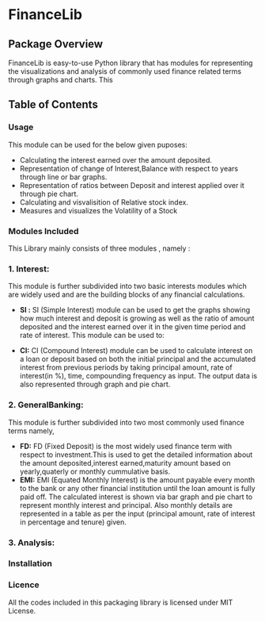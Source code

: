 # FinanceLib

## Package Overview
  FinanceLib is easy-to-use Python library that has modules for representing the visualizations and analysis of commonly used finance related terms through graphs and charts.
  This 
  
## Table of Contents
 ### Usage
 This module can be used for the below given puposes:
 * Calculating the interest earned over the amount deposited.
 * Representation of change of Interest,Balance with respect to years through line or bar graphs.
 * Representation of ratios between Deposit and interest applied over it through pie chart.
 * Calculating and visvalisition of Relative stock index.
 * Measures and visualizes the Volatility of a Stock 
 ### Modules Included
   This Library mainly consists of three modules , namely :
   ### 1. Interest:
   This module is further subdivided into two basic interests modules which are widely used and are the building blocks of any financial calculations.
   * **SI :**
   SI (Simple Interest) module can be used to get the graphs showing how much interest and deposit is growing  as well as the ratio of amount deposited and the interest earned over it in the given time period and rate of interest. This module can be used to:
   
   * **CI:**
   CI (Compound Interest) module can be used to calculate interest on a loan or deposit based on both the initial principal and the accumulated interest from previous periods by taking principal amount, rate of interest(in %), time, compounding frequency as input. The output data is also represented through graph and pie chart.
   ### 2. GeneralBanking:
   This module is further subdivided into two most commonly used finance terms namely,
   * **FD:**
   FD (Fixed Deposit) is the most widely used finance term with respect to investment.This is used to get the detailed information about the amount deposited,interest earned,maturity amount based on yearly,quaterly or monthly cummulative basis.
   * **EMI:**
   EMI (Equated Monthly Interest) is the amount payable every month to the bank or any other financial institution until the loan amount is fully paid off. The calculated interest is shown via bar graph and pie chart to represent monthly interest and principal. Also monthly details are represented in a table as per the input (principal amount, rate of interest in percentage and tenure) given.
   ### 3. Analysis:
   
  ### Installation
  ### Licence
  All the codes included in this packaging library is licensed under MIT License.
   
 
